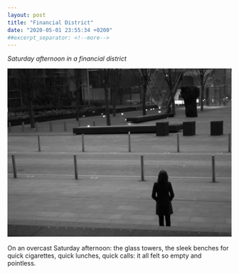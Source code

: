 ```yaml
---
layout: post
title: "Financial District"
date: "2020-05-01 23:55:34 +0200"
##excerpt_separator: <!--more-->
---
```


_Saturday afternoon in a financial district_

![financial district](/assets/images/financial-district-bw.jpeg)

On an overcast Saturday afternoon: the glass towers, the sleek benches for quick cigarettes, quick lunches, quick calls: it all felt so empty and pointless.
